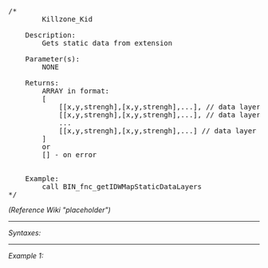 <pre>/*
		Killzone_Kid

	Description:
		Gets static data from extension

	Parameter(s):
		NONE

	Returns:
		ARRAY in format:
		[
			[[x,y,strengh],[x,y,strengh],...], // data layer 0
			[[x,y,strengh],[x,y,strengh],...], // data layer 1
			...
			[[x,y,strengh],[x,y,strengh],...] // data layer N
		]
		or 
		[] - on error

		
	Example:
		call BIN_fnc_getIDWMapStaticDataLayers
*/</pre>

*(Reference Wiki "placeholder")*


---
*Syntaxes:*

<!-- [] call `BIN_fnc_getIDWMapStaticDataLayers` -->

---
*Example 1:*

<!-- 
```sqf
[] call BIN_fnc_getIDWMapStaticDataLayers;
``` -->